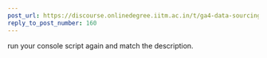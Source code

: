 ```yaml
---
post_url: https://discourse.onlinedegree.iitm.ac.in/t/ga4-data-sourcing-discussion-thread-tds-jan-2025/165959/164
reply_to_post_number: 160
---
```

run your console script again and match the description.